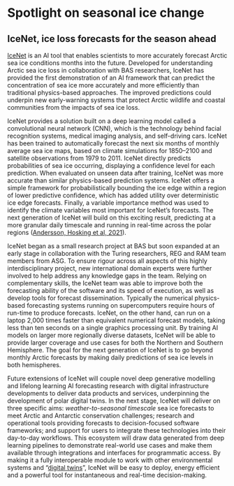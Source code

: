 # Spotlight on seasonal ice change

## IceNet, ice loss forecasts for the season ahead

[IceNet](https://www.turing.ac.uk/news/artificial-intelligence-help-predict-arctic-sea-ice-loss) is an AI tool that enables scientists to more accurately forecast Arctic sea ice conditions months into the future. Developed for understanding Arctic sea ice loss in collaboration with BAS researchers, IceNet has provided the first demonstration of an AI framework that can predict the concentration of sea ice more accurately and more efficiently than traditional physics-based approaches. The improved predictions could underpin new early-warning systems that protect Arctic wildlife and coastal communities from the impacts of sea ice loss.

IceNet provides a solution built on a deep learning model called a convolutional neural network (CNN), which is the technology behind facial recognition systems, medical imaging analysis, and self-driving cars. IceNet has been trained to automatically forecast the next six months of monthly average sea ice maps, based on climate simulations for 1850–2100 and satellite observations from 1979 to 2011. IceNet directly predicts probabilities of sea ice occurring, displaying a confidence level for each prediction. When evaluated on unseen data after training, IceNet was more accurate than similar physics-based prediction systems. IceNet offers a simple framework for probabilistically bounding the ice edge within a region of lower predictive confidence, which has added utility over deterministic ice edge forecasts. Finally, a variable importance method was used to identify the climate variables most important for IceNet’s forecasts. The next generation of IceNet will build on this exciting result, predicting at a more granular daily timescale and running in real-time across the polar regions ([Andersson, Hosking et al, 2021](https://www.nature.com/articles/s41467-021-25257-4)). 

IceNet began as a small research project at BAS but soon expanded at an early stage in collaboration with the Turing researchers, REG and RAM team members from ASG. To ensure rigour across all aspects of this highly interdisciplinary project, new international domain experts were further involved to help address any knowledge gaps in the team. Relying on complementary skills, the IceNet team was able to improve both the forecasting ability of the software and its speed of execution, as well as develop tools for forecast dissemination. Typically the numerical physics-based forecasting systems running on supercomputers require hours of run-time to produce forecasts. IceNet, on the other hand, can run on a laptop 2,000 times faster than equivalent numerical forecast models, taking less than ten seconds on a single graphics processing unit. By training AI models on larger more regionally diverse datasets, IceNet will be able to provide larger coverage and use cases for both the Northern and Southern Hemisphere. The goal for the next generation of IceNet is to go beyond monthly Arctic forecasts by making daily predictions of sea ice levels in both hemispheres.

Future extensions of IceNet will couple novel deep generative modelling and lifelong learning AI forecasting research with digital infrastructure developments to deliver data products and services, underpinning the development of polar digital twins. In the next stage, IceNet will deliver on three specific aims: *weather-to-seasonal timescale* sea ice forecasts to meet Arctic and Antarctic conservation challenges; research and operational tools providing forecasts to decision-focused software frameworks; and support for users to integrate these technologies into their day-to-day workflows. This ecosystem will draw data generated from deep learning pipelines to demonstrate real-world use cases and make them available through integrations and interfaces for programmatic access. By making it a fully interoperable module to work with other environmental systems and “[digital twins](https://digitalengineeringgroup.com/faq/)”, IceNet will be easy to deploy, energy efficient and a powerful tool for instantaneous and real-time decision-making.
